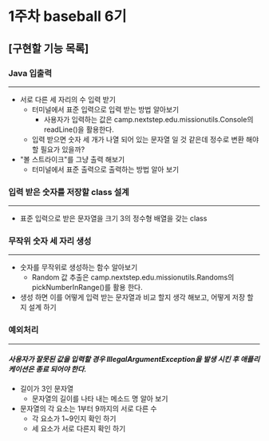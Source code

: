 # 1주차 baseball 6기
## [구현할 기능 목록]
### Java 입출력

---

- 서로 다른 세 자리의 수 입력 받기
  - 터미널에서 표준 입력으로 입력 받는 방법 알아보기
    - 사용자가 입력하는 값은 camp.nextstep.edu.missionutils.Console의 readLine()을 활용한다.
  - 입력 받으면 숫자 세 개가 나열 되어 있는 문자열 일 것 같은데 정수로 변환 해야 할 필요가 있을까?
- "볼 스트라이크"를 그냥 출력 해보기
    - 터미널에서 표준 출력으로 출력하는 방법 알아 보기
  
### 입력 받은 숫자를 저장할 class 설계

---
- 표준 입력으로 받은 문자열을 크기 3의 정수형 배열을 갖는 class 

### 무작위 숫자 세 자리 생성

---
- 숫자를 무작위로 생성하는 함수 알아보기
  - Random 값 추출은 camp.nextstep.edu.missionutils.Randoms의 pickNumberInRange()를 활용 한다.
- 생성 하면 이를 어떻게 입력 받는 문자열과 비교 할지 생각 해보고, 어떻게 저장 할지 설계 하기

### 예외처리

---
#### *사용자가 잘못된 값을 입력할 경우 IllegalArgumentException을 발생 시킨 후 애플리케이션은 종료 되어야 한다.*
- 길이가 3인 문자열
  - 문자열의 길이를 나타 내는 메소드 명 알아 보기
- 문자열의 각 요소는 1부터 9까지의 서로 다른 수
  - 각 요소가 1~9인지 확인 하기
  - 세 요소가 서로 다른지 확인 하기